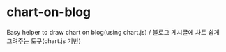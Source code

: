 # chart-on-blog
Easy helper to draw chart on blog(using chart.js) / 블로그 게시글에 차트 쉽게 그려주는 도구(chart.js 기반)
